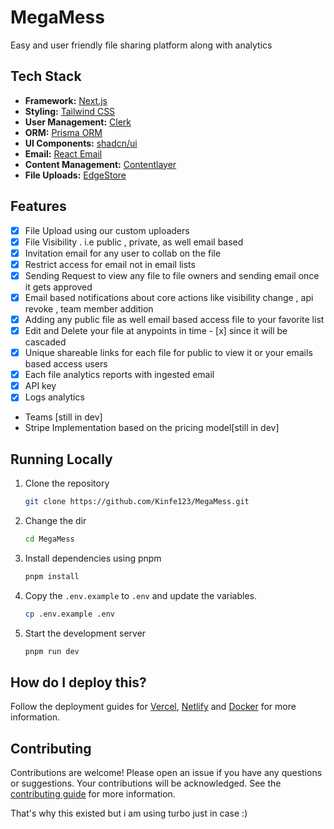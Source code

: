 # MegaMess
Easy and user friendly file sharing platform along with analytics 


## Tech Stack

- **Framework:** [Next.js](https://nextjs.org)
- **Styling:** [Tailwind CSS](https://tailwindcss.com)
- **User Management:** [Clerk](https://clerk.com)
- **ORM:** [Prisma ORM](https://prisma.io)
- **UI Components:** [shadcn/ui](https://ui.shadcn.com)
- **Email:** [React Email](https://react.email)
- **Content Management:** [Contentlayer](https://www.contentlayer.dev)
- **File Uploads:** [EdgeStore](https://uploadthing.com)

## Features

- [x] File Upload using our custom uploaders
- [x] File Visibility . i.e public , private, as well email based 
- [x] Invitation email for any user to collab on the file 
- [x] Restrict access for email not in email lists
- [x] Sending Request to view any file to file owners and sending email  once it gets approved 
- [x] Email based notifications about core actions like visibility change , api revoke , team member addition 
- [x] Adding any public file as well email based access file to your favorite list 
- [x] Edit and Delete your file at anypoints in time - [x] since it will be cascaded 
- [x] Unique shareable links for each file for public to view it or your emails based access users 
- [x] Each file analytics reports with ingested email
- [x] API key 
- [x] Logs analytics
- Teams [still in dev]  
- Stripe Implementation based on the pricing model[still in dev]  


## Running Locally

1. Clone the repository

   ```bash
   git clone https://github.com/Kinfe123/MegaMess.git
   ```

2. Change the dir

   ```bash
   cd MegaMess
   ```

3. Install dependencies using pnpm

   ```bash
   pnpm install
   ```

4. Copy the `.env.example` to `.env` and update the variables.

   ```bash
   cp .env.example .env
   ```

5. Start the development server

   ```bash
   pnpm run dev
   ```

## How do I deploy this?

Follow the deployment guides for [Vercel](https://create.t3.gg/en/deployment/vercel), [Netlify](https://create.t3.gg/en/deployment/netlify) and [Docker](https://create.t3.gg/en/deployment/docker) for more information.

## Contributing

Contributions are welcome! Please open an issue if you have any questions or suggestions. Your contributions will be acknowledged. See the [contributing guide](./CONTRIBUTING.md) for more information.

That's why this existed but i am using turbo just in case :)
